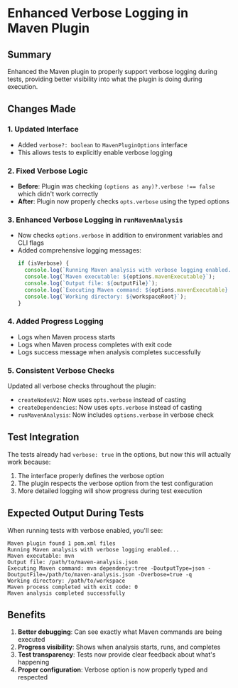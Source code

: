 # Enhanced Verbose Logging in Maven Plugin

## Summary
Enhanced the Maven plugin to properly support verbose logging during tests, providing better visibility into what the plugin is doing during execution.

## Changes Made

### 1. Updated Interface
- Added `verbose?: boolean` to `MavenPluginOptions` interface
- This allows tests to explicitly enable verbose logging

### 2. Fixed Verbose Logic
- **Before**: Plugin was checking `(options as any)?.verbose !== false` which didn't work correctly
- **After**: Plugin now properly checks `opts.verbose` using the typed options

### 3. Enhanced Verbose Logging in `runMavenAnalysis`
- Now checks `options.verbose` in addition to environment variables and CLI flags
- Added comprehensive logging messages:
  ```typescript
  if (isVerbose) {
    console.log(`Running Maven analysis with verbose logging enabled...`);
    console.log(`Maven executable: ${options.mavenExecutable}`);
    console.log(`Output file: ${outputFile}`);
    console.log(`Executing Maven command: ${options.mavenExecutable} ${mavenArgs.join(' ')}`);
    console.log(`Working directory: ${workspaceRoot}`);
  }
  ```

### 4. Added Progress Logging
- Logs when Maven process starts
- Logs when Maven process completes with exit code
- Logs success message when analysis completes successfully

### 5. Consistent Verbose Checks
Updated all verbose checks throughout the plugin:
- `createNodesV2`: Now uses `opts.verbose` instead of casting
- `createDependencies`: Now uses `opts.verbose` instead of casting  
- `runMavenAnalysis`: Now includes `options.verbose` in verbose check

## Test Integration
The tests already had `verbose: true` in the options, but now this will actually work because:
1. The interface properly defines the verbose option
2. The plugin respects the verbose option from the test configuration
3. More detailed logging will show progress during test execution

## Expected Output During Tests
When running tests with verbose enabled, you'll see:
```
Maven plugin found 1 pom.xml files
Running Maven analysis with verbose logging enabled...
Maven executable: mvn
Output file: /path/to/maven-analysis.json
Executing Maven command: mvn dependency:tree -DoutputType=json -DoutputFile=/path/to/maven-analysis.json -Dverbose=true -q
Working directory: /path/to/workspace
Maven process completed with exit code: 0
Maven analysis completed successfully
```

## Benefits
1. **Better debugging**: Can see exactly what Maven commands are being executed
2. **Progress visibility**: Shows when analysis starts, runs, and completes
3. **Test transparency**: Tests now provide clear feedback about what's happening
4. **Proper configuration**: Verbose option is now properly typed and respected